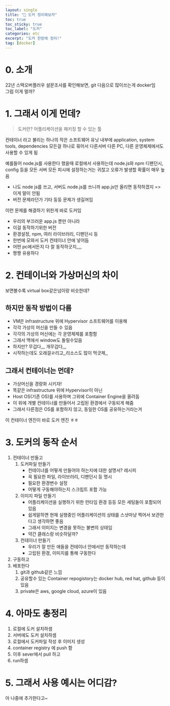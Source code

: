 ```yaml
---
layout: single
title: "📝 도커 정리해보자"
toc: true
toc_sticky: true
toc_label: "도커"
categories: etc
excerpt: "도커 한방에 정리!"
tag: [docker]
---
```


# 0. 소개

22년 스택오버플러우 설문조사를 확인해보면, git 다음으로 많이쓰는게 docker임
<br>
그럼 이게 멀까?

# 1. 그래서 이게 먼데?

> 도커란? 어플리케이션을 패키징 할 수 있는 툴

컨테이너 라고 불리는 하나의 작은 소프트웨어 유닛 내부에
application, system tools, dependencies 모든걸 하나로 묶어서
다른서버 다른 PC, 다른 운영체제에서도 사용할 수 있게 됨

예를들어 node.js를 사용한다 했을때 로컬에서 사용하는데
node.js와 npm 디팬던시, config 등을 모든 서버 모든 피시에 설정하는거는 귀찮고 오류가 발생할 확률이 매우 높음

- 나도 node js를 쓰고, 서버도 node.js를 쓰니까 app.js만 올리면 동작하겠지 => 이게 말이 안됨
- 버전 문제라던가 기타 둥둥 문제가 생길꺼임

이런 문제를 해결하기 위한게 바로 도커임

- 우리의 부끄러운 app.js 뿐만 아니라
- 이걸 동작하기위한 버전
- 환경설정, npm, 여러 라이브러리, 디팬던시 등
- 한번에 모와서 도커 컨테이너 안에 넣어둠
- 어떤 pc에서든지 다 잘 동작하긋지,,,,
- 짱짱 유용하다

# 2. 컨테이너와 가상머신의 차이

보면볼수록 virtual box같은넘이랑 비슷한데?

## 하지만 동작 방법이 다름

- VM은 infrastructure 위에 Hypervisor 소프트웨어를 이용해
- 각각 가상의 머신을 만들 수 있음
- 각각의 가상의 머신에는 각 운영체제를 포함함
- 그래서 맥애서 window도 돌릴수있음
- 하지만? 무겁다,,, 개무겁다,,,
- 시작하는데도 오래걸ㄹ리고,,리소스도 많이 먹긋제,,

## 그래서 컨테이너는 먼데?

- 가상머신을 경량화 시키자!
- 똑같은 infrastructure 위에 Hypervisor이 아닌
- Host OS(기존 OS)를 사용하며 그위에 Container Engine을 올려둠
- 이 위에 개별 컨테이너를 만들어서 고립된 환경에서 구동되게 해줌
- 그래서 다른점은 OS를 포함하지 않고, 동일한 OS를 공유하는거라는겨

이 컨테이너 엔진이 바로 도커 엔진 ㅎㅎ

# 3. 도커의 동작 순서

1. 컨테이너 만들고
   1. 도커파일 만들기
      - 컨테이너를 어떻게 만들어야 하는지에 대한 설명서? 레시피
      - 꼭 필요한 파일, 라이브러리, 디팬던시 등 명시
      - 필요한 환경변수 설정
      - 어떻게 구동해야하는지 스크립트 포함 가능
   2. 이미지 파일 만들기
      - 어플리케이션을 실행하기 위한 런타임 환경 등등 모든 세팅들이 포함되어 있음
      - 쉽게말하면 현재 실행중인 어플리케이션의 상태를 스샷마냥 찍어서 보관한다고 생각하면 좋음
      - 그래서 이미지는 변경을 못하는 불변의 상태임
      - 약간 클래스랑 비슷하달까?
   3. 컨테이너 만들기
      - 우리가 잘 만든 애들을 컨테이너 안에서만 동작하는데
      - 고립된 환경, 이미지를 통해 구동한다
2. 구동하고
3. 배포한다
   1. git과 github같은 느낌
   2. 공유할수 있는 Container repogistory는 docker hub, red hat, github 등이 있음
   3. private은 aws, google cloud, azure이 있음

# 4. 아마도 총정리

1. 로컬에 도커 설치하셈
2. 서버에도 도커 설치하셈
3. 로컬에서 도커파일 작성 후 이미지 생성
4. container registry 에 push 함
5. 이후 sever에서 pull 하고
6. run하셈

# 5. 그래서 사용 예시는 어디감?

아 나중에 추가한다고~
